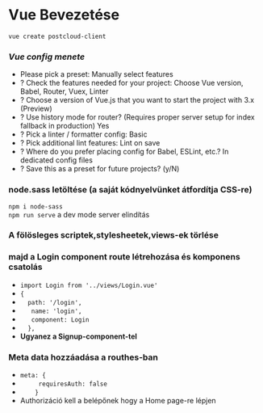 # Vue Bevezetése
` vue create postcloud-client ` 
### *Vue config menete*
- Please pick a preset: Manually select features
- ? Check the features needed for your project: Choose Vue version, Babel, Router, Vuex, Linter
- ? Choose a version of Vue.js that you want to start the project with 3.x (Preview)
- ? Use history mode for router? (Requires proper server setup for index fallback in production) Yes
- ? Pick a linter / formatter config: Basic
- ? Pick additional lint features: Lint on save
- ? Where do you prefer placing config for Babel, ESLint, etc.? In dedicated config files
- ? Save this as a preset for future projects? (y/N)   
### node.sass letöltése (a saját kódnyelvünket átfordítja CSS-re)
` npm i node-sass `   
` npm run serve ` a dev mode server elindítás
### A fölösleges scriptek,stylesheetek,views-ek törlése
### majd a Login component route létrehozása és komponens csatolás
- ` import Login from '../views/Login.vue' `   
- ` { `
- `   path: '/login', `
- `    name: 'login', `
- `    component: Login `
- `  },`        
- **Ugyanez a Signup-component-tel** 
### Meta data hozzáadása a routhes-ban
- ` meta: { `
- `      requiresAuth: false `
- `    }` 
- Authorizáció kell a belépőnek hogy a Home page-re lépjen